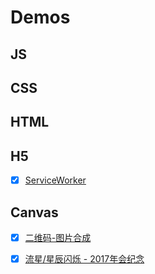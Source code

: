 # Demos


## JS



## CSS



## HTML



## H5
- [x] [ServiceWorker](https://thunf.github.io/Demos/h5_ServiceWorker/)



## Canvas
- [x] [二维码-图片合成](https://thunf.github.io/Demos/canvas_compositeImages/)
- [x] [流星/星辰闪烁 - 2017年会纪念](https://thunf.github.io/Demos/canvas_annual2017/)

